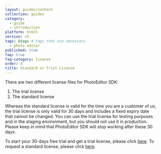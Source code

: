 ```yaml
---
layout: guides/content
collection: guides
category:
  - guide
  - introduction
platform: html5
version: v5
tags: &tags # tags that are necessary
  - photo editor
published: true
faq: true
faq-category: license
order: 4
title: Standard or Trial License
---
```


There are two different license files for PhotoEditor SDK:

1. The trial license
2. The standard license

Whereas the standard license is valid for the time you are a customer of us, the trial license is only valid for 30 days and includes a fixed expiry date that cannot be changed. You can use the trial license for testing purposes and in the staging environment, but you should not use it in production. Please keep in mind that PhotoEditor SDK will stop working after these 30 days.

To start your 30-days free trial and get a trial license, please click <a href="https://account.photoeditorsdk.com/signup/">here</a>.
To request a standard license, please click <a href="https://photoeditorsdk.com/pricing/">here</a>.
